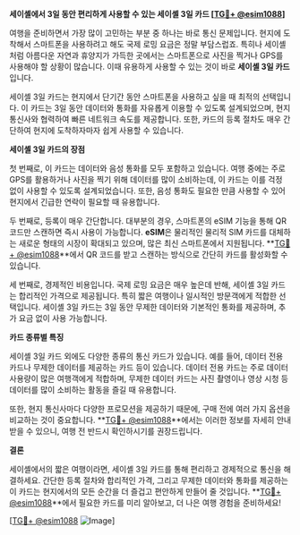 **세이셸에서 3일 동안 편리하게 사용할 수 있는 세이셸 3일 카드 [[TG💪+ @esim1088](https://t.me/s/esim1088)]**

여행을 준비하면서 가장 많이 고민하는 부분 중 하나는 바로 통신 문제입니다. 현지에 도착해서 스마트폰을 사용하려고 해도 국제 로밍 요금은 정말 부담스럽죠. 특히나 세이셸처럼 아름다운 자연과 휴양지가 가득한 곳에서는 스마트폰으로 사진을 찍거나 GPS를 사용해야 할 상황이 많습니다. 이때 유용하게 사용할 수 있는 것이 바로 **세이셸 3일 카드**입니다.

세이셸 3일 카드는 현지에서 단기간 동안 스마트폰을 사용하고 싶을 때 최적의 선택입니다. 이 카드는 3일 동안 데이터와 통화를 자유롭게 이용할 수 있도록 설계되었으며, 현지 통신사와 협력하여 빠른 네트워크 속도를 제공합니다. 또한, 카드의 등록 절차도 매우 간단하여 현지에 도착하자마자 쉽게 사용할 수 있습니다.

**세이셸 3일 카드의 장점**

첫 번째로, 이 카드는 데이터와 음성 통화를 모두 포함하고 있습니다. 여행 중에는 주로 GPS를 활용하거나 사진을 찍기 위해 데이터를 많이 소비하는데, 이 카드는 이를 걱정 없이 사용할 수 있도록 설계되었습니다. 또한, 음성 통화도 필요한 만큼 사용할 수 있어 현지에서 긴급한 연락이 필요할 때 유용합니다.

두 번째로, 등록이 매우 간단합니다. 대부분의 경우, 스마트폰의 eSIM 기능을 통해 QR 코드만 스캔하면 즉시 사용이 가능합니다. **eSIM**은 물리적인 물리적 SIM 카드를 대체하는 새로운 형태의 시장이 확대되고 있으며, 많은 최신 스마트폰에서 지원됩니다. **[TG💪+ @esim1088](https://t.me/s/esim1088)**에서 QR 코드를 받고 스캔하는 방식으로 간단히 카드를 활성화할 수 있습니다.

세 번째로, 경제적인 비용입니다. 국제 로밍 요금은 매우 높은데 반해, 세이셸 3일 카드는 합리적인 가격으로 제공됩니다. 특히 짧은 여행이나 일시적인 방문객에게 적합한 선택입니다. 세이셸 3일 카드는 3일 동안 무제한 데이터와 기본적인 통화를 제공하며, 추가 요금 없이 사용 가능합니다.

**카드 종류별 특징**

세이셸 3일 카드 외에도 다양한 종류의 통신 카드가 있습니다. 예를 들어, 데이터 전용 카드나 무제한 데이터를 제공하는 카드 등이 있습니다. 데이터 전용 카드는 주로 데이터 사용량이 많은 여행객에게 적합하며, 무제한 데이터 카드는 사진 촬영이나 영상 시청 등 데이터를 많이 소비하는 활동을 즐길 때 유용합니다.

또한, 현지 통신사마다 다양한 프로모션을 제공하기 때문에, 구매 전에 여러 가지 옵션을 비교하는 것이 중요합니다. **[TG💪+ @esim1088](https://t.me/s/esim1088)**에서는 이러한 정보를 자세히 안내받을 수 있으니, 여행 전 반드시 확인하시기를 권장드립니다.

**결론**

세이셸에서의 짧은 여행이라면, 세이셸 3일 카드를 통해 편리하고 경제적으로 통신을 해결하세요. 간단한 등록 절차와 합리적인 가격, 그리고 무제한 데이터와 통화를 제공하는 이 카드는 현지에서의 모든 순간을 더 즐겁고 편안하게 만들어 줄 것입니다. **[TG💪+ @esim1088](https://t.me/s/esim1088)**에서 필요한 카드를 미리 알아보고, 더 나은 여행 경험을 준비하세요!

[[TG💪+ @esim1088](https://t.me/s/esim1088) ![Image](https://i.postimg.cc/Y0z9fWf4/image.png)]